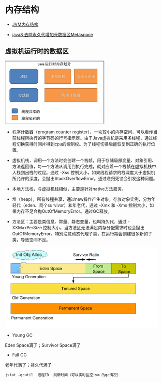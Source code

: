 # 内存结构

- [JVM内存结构](https://mp.weixin.qq.com/s/li3ISdodGu2EK_Fo_4NJPA)

- [java8 去除永久代增加元数据区Metaspace](https://www.cnblogs.com/paddix/p/5309550.html)

## 虚拟机运行时的数据区

![jvm-memory](/images/JVM内存结构/jvm-memory.jpg)

- 程序计数器（program counter register），一块较小的内存空间，可以看作当前线程所执行的字节码的行号指示器。由于Java虚拟机是采用多线程，通过线程切换获得时间片得到cpu的控制权。为了线程切换后能恢复到正确的执行位置。

- 虚拟机栈，调用一个方法时会创建一个栈帧，用于存储局部变量、对象引用、方法返回值，每一个方法从调用到执行完成，就对应着一个栈帧在虚拟机栈中入栈到出栈的过程。通过 -Xss 控制大小，如果线程请求的栈深度大于虚拟机所允许的深度，会抛出StackOverflowError。通过递归死锁会引发这种问题。

- 本地方法栈，与虚拟机栈相似，主要是针对native方法服务。

- 堆（heap），所有线程共享，通过new操作产生对象，存放对象实例，分为年轻代（eden、两个survivor）和年老代，通过 -Xmx 和 -Xms 控制大小，如果内存不足会抛OutOfMemoryError。通过GC释放。

- 方法区：主要是类信息、常量、静态变量，也叫持久代，通过 -XXMaxPerSize 控制大小，当方法区无法满足内存分配需求时也会抛出 OutOfMemoryError。特别注意动态代理子类，在运行期会创建很多新的子类，导致空间不足。

![gc-memory](/images/JVM内存结构/gc-memory.jpg)

- Young GC

Eden Space满了；Survivor Space满了

- Full GC

老年代满了；持久代满了

`jstat –gcutil  进程ID  刷新时间（可以实时监控jvm 的gc情况)`